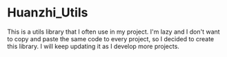# Huanzhi_Utils
This is a utils library that I often use in my project. I'm lazy and I don't want to copy and paste the same code to every project, so I decided to create this library. I will keep updating it as I develop more projects.